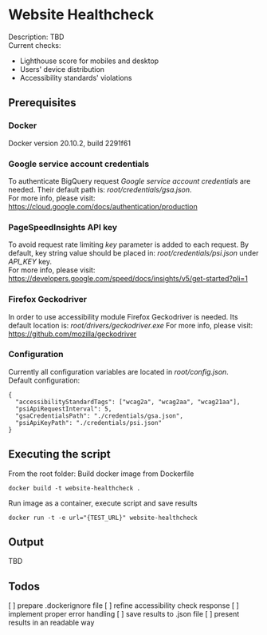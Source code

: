 # Website Healthcheck
Description: TBD<br>
Current checks:
- Lighthouse score for mobiles and desktop
- Users' device distribution
- Accessibility standards' violations

## Prerequisites
### Docker
Docker version 20.10.2, build 2291f61

### Google service account credentials
To authenticate BigQuery request *Google service account credentials* are needed. Their default path is: *root/credentials/gsa.json*.<br>
For more info, please visit: https://cloud.google.com/docs/authentication/production

### PageSpeedInsights API key
To avoid request rate limiting *key* parameter is added to each request. By default, key string value should be placed in: *root/credentials/psi.json* under *API_KEY* key.<br>
For more info, please visit: https://developers.google.com/speed/docs/insights/v5/get-started?pli=1

### Firefox Geckodriver
In order to use accessibility module Firefox Geckodriver is needed. Its default location is: *root/drivers/geckodriver.exe*
For more info, please visit: https://github.com/mozilla/geckodriver

### Configuration
Currently all configuration variables are located in *root/config.json*.<br>
Default configuration:
```
{
  "accessibilityStandardTags": ["wcag2a", "wcag2aa", "wcag21aa"],
  "psiApiRequestInterval": 5,
  "gsaCredentialsPath": "./credentials/gsa.json",
  "psiApiKeyPath": "./credentials/psi.json"
}
```

## Executing the script
From the root folder:
Build docker image from Dockerfile
```
docker build -t website-healthcheck .
```
Run image as a container, execute script and save results
```
docker run -t -e url="{TEST_URL}" website-healthcheck
```

## Output
TBD

## Todos
[ ] prepare .dockerignore file
[ ] refine accessibility check response
[ ] implement proper error handling
[ ] save results to .json file
[ ] present results in an readable way